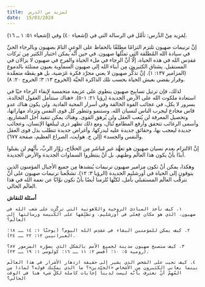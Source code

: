 ```yaml
---
title:  لمزيد من الدرس
date:  15/03/2024
---
```


لِمَزِيد مِنْ الدَّرس: تأمَّل في الرسالة التي في (إشعياء ٤٠) وفي (إشعياء ٥١: ١ ــ ١٦).

إنَّ ترنيمات صهيون تلتزم التزامًا مطلقًا بالحفاظ على الوعيٍ التامّ بصهيون وبالرجاء الحيِّ في سيادة الله المُطلقة التي تمثِّلها صهيون. في حين أنَّه يمكن اختبار الكثير مِن بَركات مَقدِس الله في هذه الحياة، إلَّا أنَّ الرجاء في ملء الحياة والفرح في صهيون لا يزالان في المستقبل. يشتاق الكثيرون مِن أبناء الله إلى صهيون السماوية بعيون ممتلئة بالدموع (المزامير ١٣٧: ١). إنَّ تذكُّر صهيون لا يعني مجرَّد فكرة عَرَضية، بل هو يقظة متعمَّدة وقرار يقضي بعيش الحياة بحسب تلك الذاكرة الحيَّة (الخروج ١٣: ٣؛ الخروج ٢٠: ٨).

لذلك، فإن ترتيل تسابيح صهيون ينطوي على عزيمة متحمسة لإبقاء الرجاء حيًا في استعادة ملكوت الله على الأرض الجديدة (رؤيا ٢١: ١-٥). «هناك ستتأمل العقول الخالدة، بسرور لا يكل، في عجائب القوة الخالقة وفي أسرار المحبة الفادية. ولن يكون هناك عدو قاس مخادع ليجرب الناس لنسيان الله. وستنمو وتتطور كل قوى النفس وتزداد مهاراتها، وتحصيل المعرفة لن يُتعب العقل ولن يُرهق القوى. وهناك يمكن تنفيذ أجل المشاريع. وأسمى الرغائب تتحقق وأرفع المطامع تُنال، ومع ذلك تظهر ذرى ليبلغها الإنسان، وعجائب جديدة ليعجب بها، وحقائق جديدة عليه ليدركها، وأغراض جديدة تتطلب بذل قوى العقل والنفس والجسد» (إلن ج. هوايت، الصراع العظيم، صفحة ٦٧٧).

إنَّ الالتزام بعدم نسيان صهيون هو تعهُّد غير مُباشَر مِن الحجَّاج، زوَّار الربِّ، بأنَّهم لن يقبلوا أبدًا بأنْ يكون هذا العالَم وطنهم، بل أنْ ينتظروا السماوات الجديدة والأرض الجديدة.

وهكذا، يمكن أنْ تكون مزامير صهيون ترنيمات يُنشدها مِن جميع الأجيال المؤمنون الذين يتوقون إلى الحياة في أورشليم الجديدة (الرؤيا ٣: ١٢). تشجِّعنا ترنيمات صهيون على أنْ نترقَّب العالَم المستقبلي بأمل، لكنَّها تُلزمنا أيضًا بأنْ نكون نوَّابًا عن نعمة الله في هذا العالَم الحالي.

**أسئلة للنقاش**

`١. كيف نأخذ المبادئ الروحية واللاهوتية التي تركَّزت على شعب الله في صهيون، الذي هو مكان فِعلي في أورشليم، ونطبِّقها على الكنيسة ورسالتها إلى العالَم؟`

`٢. كيف يمكن للمؤمنين البقاء في مَقدِس الله اليوم؟ (يوحنَّا ١: ١٤ ــ ١٨؛ العبرانيين ١٢: ٢٢ ــ ٢٤).`

`٣. كيف ستصبح صهيون مدينة لجميع الأمم بالشكل الذي يصوِّره المزمور ٨٧؟ (رومية ٥: ١٠؛ أفسس ٢: ١١ ــ ١٦؛ كولوسي ١: ١٩ ــ ٢٣).`

`٤. كيف تجيب على الشخص الذي يشير إلى حقيقة ازدهار الأشرار في هذا العالَم بينما يعاني الكثيرون مِن الأشخاص «الجيِّدين»؟ ما الذي يمكنك قوله؟ لماذا مِن المُهِمّ أنْ نعترف بأنَّه ليست لدينا إجابات كاملة لكلِّ شيء هنا في الوقت الحالي؟`